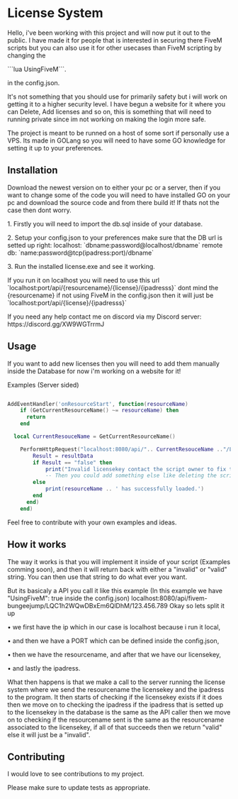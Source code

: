 # License System
<p>Hello, i've been working with this project and will now put it out to the public.
I have made it for people that is interested in securing there FiveM scripts but you can also use it for other usecases than FiveM scripting by changing the</p> 
```lua
UsingFiveM```. <p>in the config.json.</p>

<p>It's not something that you should use for primarily safety but i will work on getting it to a higher security level. I have begun a website for it where you can Delete, Add licenses and so on, this is something that will need to running private since im not working on making the login more safe.</p>

<p>The project is meant to be runned on a host of some sort if personally use a VPS. Its made in GOLang so you will need to have some GO knowledge for setting it up to your preferences.</p>

## Installation

<p>Download the newest version on <github.link> to either your pc or a server, then if you want to change some of the code you will need to have installed GO on your pc and download the source code and from there build it! If thats not the case then dont worry.</p>

<p>1. Firstly you will need to import the db.sql inside of your database.</p>

<p>2. Setup your config.json to your preferences make sure that the DB url is setted up right: 
localhost: `dbname:password@localhost/dbname` remote db: `name:password@tcp(ipadress:port)/dbname`</p>

<p>3. Run the installed license.exe and see it working.</p>

<p>If you run it on localhost you will need to use this url `localhost:port/api/{resourcename}/{license}/{ipadresss}` dont mind the {resourcename} if not using FiveM in the config.json then it will just be `localhost:port/api/{license}/{ipadresss}`</p>

<p>If you need any help contact me on discord via my Discord server: https://discord.gg/XW9WGTrrmJ</p>

## Usage
<p>If you want to add new licenses then you will need to add them manually inside the Database for now i'm working on a website for it!</p>

<h8>Examples (Server sided)</h8>
```lua

AddEventHandler('onResourceStart', function(resourceName)
    if (GetCurrentResourceName() ~= resourceName) then
      return
    end

  local CurrentResouceName = GetCurrentResourceName()

    PerformHttpRequest("localhost:8080/api/".. CurrentResouceName .."/LQC1h2WQwDBxEm6QlDhM/123.456.789", function (errorCode, resultData, resultHeaders, errorData)
        Result = resultData
        if Result == "false" then 
            print("Invalid licensekey contact the script owner to fix this issue!")
            -- Then you could add something else like deleting the script or something
        else    
            print(resourceName .. ' has successfully loaded.')
        end
      end)
    end)

```

<p>Feel free to contribute with your own examples and ideas.</p>

## How it works
<p>The way it works is that you will implement it inside of your script (Examples comming soon), and then it will return back with either a "invalid" or "valid" string.
You can then use that string to do what ever you want.</p> 

<p>But its basicaly a API you call it like this example (In this example we have "UsingFiveM": true inside the config.json) localhost:8080/api/fivem-bungeejump/LQC1h2WQwDBxEm6QlDhM/123.456.789 
Okay so lets split it up</p> 
<p>• we first have the ip which in our case is localhost because i run it local,</p> 
<p>• and then we have a PORT which can be defined inside the config.json,</p>
<p>• then we have the resourcename, and after that we have our licensekey,</p>
<p>• and lastly the ipadress.</p>

<p>What then happens is that we make a call to the server running the license system where we send the resourcename the licensekey and the ipadress to the program. It then starts of checking if the licensekey exists if it does then we move on to checking the ipadress if the ipadress that is setted up to the licensekey in the database is the same as the API caller then we move on to checking if the resourcename sent is the same as the resourcename associated to the licensekey, if all of that succeeds then we return "valid" else it will just be a "invalid".
</p>

## Contributing

<p>I would love to see contributions to my project.</p>

<p>Please make sure to update tests as appropriate.</p>
